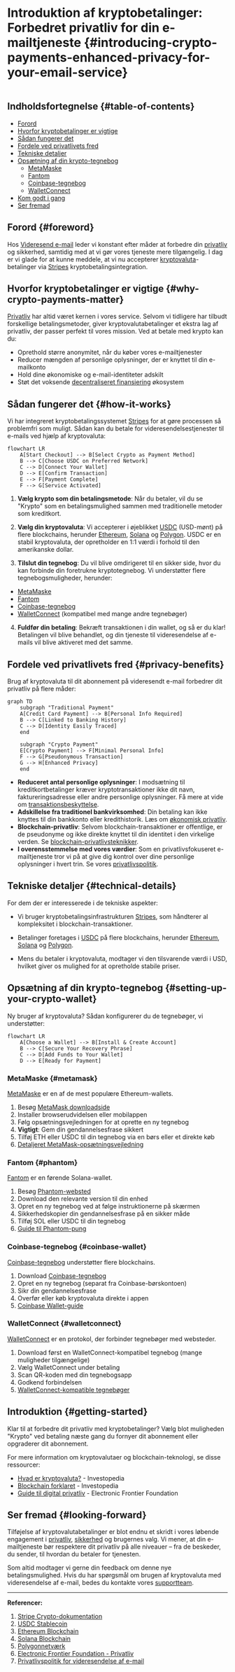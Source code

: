 # Introduktion af kryptobetalinger: Forbedret privatliv for din e-mailtjeneste {#introducing-crypto-payments-enhanced-privacy-for-your-email-service}

<img loading="lazy" src="/img/articles/crypto-payments.webp" alt="" class="rounded-lg" />

## Indholdsfortegnelse {#table-of-contents}

* [Forord](#foreword)
* [Hvorfor kryptobetalinger er vigtige](#why-crypto-payments-matter)
* [Sådan fungerer det](#how-it-works)
* [Fordele ved privatlivets fred](#privacy-benefits)
* [Tekniske detaljer](#technical-details)
* [Opsætning af din krypto-tegnebog](#setting-up-your-crypto-wallet)
  * [MetaMaske](#metamask)
  * [Fantom](#phantom)
  * [Coinbase-tegnebog](#coinbase-wallet)
  * [WalletConnect](#walletconnect)
* [Kom godt i gang](#getting-started)
* [Ser fremad](#looking-forward)

## Forord {#foreword}

Hos [Videresend e-mail](https://forwardemail.net) leder vi konstant efter måder at forbedre din [privatliv](https://en.wikipedia.org/wiki/Privacy) og sikkerhed, samtidig med at vi gør vores tjeneste mere tilgængelig. I dag er vi glade for at kunne meddele, at vi nu accepterer [kryptovaluta](https://en.wikipedia.org/wiki/Cryptocurrency)-betalinger via [Stripes](https://stripe.com) kryptobetalingsintegration.

## Hvorfor kryptobetalinger er vigtige {#why-crypto-payments-matter}

[Privatliv](https://en.wikipedia.org/wiki/Internet_privacy) har altid været kernen i vores service. Selvom vi tidligere har tilbudt forskellige betalingsmetoder, giver kryptovalutabetalinger et ekstra lag af privatliv, der passer perfekt til vores mission. Ved at betale med krypto kan du:

* Oprethold større anonymitet, når du køber vores e-mailtjenester
* Reducer mængden af personlige oplysninger, der er knyttet til din e-mailkonto
* Hold dine økonomiske og e-mail-identiteter adskilt
* Støt det voksende [decentraliseret finansiering](https://en.wikipedia.org/wiki/Decentralized_finance) økosystem

## Sådan fungerer det {#how-it-works}

Vi har integreret kryptobetalingssystemet [Stripes](https://docs.stripe.com/crypto) for at gøre processen så problemfri som muligt. Sådan kan du betale for videresendelsestjenester til e-mails ved hjælp af kryptovaluta:

```mermaid
flowchart LR
    A[Start Checkout] --> B[Select Crypto as Payment Method]
    B --> C[Choose USDC on Preferred Network]
    C --> D[Connect Your Wallet]
    D --> E[Confirm Transaction]
    E --> F[Payment Complete]
    F --> G[Service Activated]
```

1. **Vælg krypto som din betalingsmetode**: Når du betaler, vil du se "Krypto" som en betalingsmulighed sammen med traditionelle metoder som kreditkort.

2. **Vælg din kryptovaluta**: Vi accepterer i øjeblikket [USDC](https://en.wikipedia.org/wiki/USD_Coin) (USD-mønt) på flere blockchains, herunder [Ethereum](https://ethereum.org), [Solana](https://solana.com) og [Polygon](https://polygon.technology). USDC er en stabil kryptovaluta, der opretholder en 1:1 værdi i forhold til den amerikanske dollar.

3. **Tilslut din tegnebog**: Du vil blive omdirigeret til en sikker side, hvor du kan forbinde din foretrukne kryptotegnebog. Vi understøtter flere tegnebogsmuligheder, herunder:
* [MetaMaske](https://metamask.io)
* [Fantom](https://phantom.app)
* [Coinbase-tegnebog](https://www.coinbase.com/wallet)
* [WalletConnect](https://walletconnect.com) (kompatibel med mange andre tegnebøger)

4. **Fuldfør din betaling**: Bekræft transaktionen i din wallet, og så er du klar! Betalingen vil blive behandlet, og din tjeneste til videresendelse af e-mails vil blive aktiveret med det samme.

## Fordele ved privatlivets fred {#privacy-benefits}

Brug af kryptovaluta til dit abonnement på videresendt e-mail forbedrer dit privatliv på flere måder:

```mermaid
graph TD
    subgraph "Traditional Payment"
    A[Credit Card Payment] --> B[Personal Info Required]
    B --> C[Linked to Banking History]
    C --> D[Identity Easily Traced]
    end

    subgraph "Crypto Payment"
    E[Crypto Payment] --> F[Minimal Personal Info]
    F --> G[Pseudonymous Transaction]
    G --> H[Enhanced Privacy]
    end
```

* **Reduceret antal personlige oplysninger**: I modsætning til kreditkortbetalinger kræver kryptotransaktioner ikke dit navn, faktureringsadresse eller andre personlige oplysninger. Få mere at vide om [transaktionsbeskyttelse](https://en.wikipedia.org/wiki/Privacy_coin).
* **Adskillelse fra traditionel bankvirksomhed**: Din betaling kan ikke knyttes til din bankkonto eller kredithistorik. Læs om [økonomisk privatliv](https://en.wikipedia.org/wiki/Financial_privacy).
* **Blockchain-privatliv**: Selvom blockchain-transaktioner er offentlige, er de pseudonyme og ikke direkte knyttet til din identitet i den virkelige verden. Se [blockchain-privatlivsteknikker](https://en.wikipedia.org/wiki/Privacy_and_blockchain).
* **I overensstemmelse med vores værdier**: Som en privatlivsfokuseret e-mailtjeneste tror vi på at give dig kontrol over dine personlige oplysninger i hvert trin. Se vores [privatlivspolitik](/privacy).

## Tekniske detaljer {#technical-details}

For dem der er interesserede i de tekniske aspekter:

* Vi bruger kryptobetalingsinfrastrukturen [Stripes](https://docs.stripe.com/crypto/stablecoin-payments), som håndterer al kompleksitet i blockchain-transaktioner.

* Betalinger foretages i [USDC](https://www.circle.com/en/usdc) på flere blockchains, herunder [Ethereum](https://ethereum.org), [Solana](https://solana.com) og [Polygon](https://polygon.technology).

* Mens du betaler i kryptovaluta, modtager vi den tilsvarende værdi i USD, hvilket giver os mulighed for at opretholde stabile priser.

## Opsætning af din krypto-tegnebog {#setting-up-your-crypto-wallet}

Ny bruger af kryptovaluta? Sådan konfigurerer du de tegnebøger, vi understøtter:

```mermaid
flowchart LR
    A[Choose a Wallet] --> B[Install & Create Account]
    B --> C[Secure Your Recovery Phrase]
    C --> D[Add Funds to Your Wallet]
    D --> E[Ready for Payment]
```

### MetaMaske {#metamask}

[MetaMaske](https://metamask.io) er en af de mest populære Ethereum-wallets.

1. Besøg [MetaMask downloadside](https://metamask.io/download/)
2. Installer browserudvidelsen eller mobilappen
3. Følg opsætningsvejledningen for at oprette en ny tegnebog
4. **Vigtigt**: Gem din gendannelsesfrase sikkert
5. Tilføj ETH eller USDC til din tegnebog via en børs eller et direkte køb
6. [Detaljeret MetaMask-opsætningsvejledning](https://metamask.io/faqs/)

### Fantom {#phantom}

[Fantom](https://phantom.app) er en førende Solana-wallet.

1. Besøg [Phantom-websted](https://phantom.app/)
2. Download den relevante version til din enhed
3. Opret en ny tegnebog ved at følge instruktionerne på skærmen
4. Sikkerhedskopier din gendannelsesfrase på en sikker måde
5. Tilføj SOL eller USDC til din tegnebog
6. [Guide til Phantom-pung](https://help.phantom.app/hc/en-us/articles/4406388623251-How-to-create-a-new-wallet)

### Coinbase-tegnebog {#coinbase-wallet}

[Coinbase-tegnebog](https://www.coinbase.com/wallet) understøtter flere blockchains.

1. Download [Coinbase-tegnebog](https://www.coinbase.com/wallet/downloads)
2. Opret en ny tegnebog (separat fra Coinbase-børskontoen)
3. Sikr din gendannelsesfrase
4. Overfør eller køb kryptovaluta direkte i appen
5. [Coinbase Wallet-guide](https://www.coinbase.com/learn/tips-and-tutorials/how-to-set-up-a-crypto-wallet)

### WalletConnect {#walletconnect}

[WalletConnect](https://walletconnect.com) er en protokol, der forbinder tegnebøger med websteder.

1. Download først en WalletConnect-kompatibel tegnebog (mange muligheder tilgængelige)
2. Vælg WalletConnect under betaling
3. Scan QR-koden med din tegnebogsapp
4. Godkend forbindelsen
5. [WalletConnect-kompatible tegnebøger](https://walletconnect.com/registry/wallets)

## Introduktion {#getting-started}

Klar til at forbedre dit privatliv med kryptobetalinger? Vælg blot muligheden "Krypto" ved betaling næste gang du fornyer dit abonnement eller opgraderer dit abonnement.

For mere information om kryptovalutaer og blockchain-teknologi, se disse ressourcer:

* [Hvad er kryptovaluta?](https://www.investopedia.com/terms/c/cryptocurrency.asp) - Investopedia
* [Blockchain forklaret](https://www.investopedia.com/terms/b/blockchain.asp) - Investopedia
* [Guide til digital privatliv](https://www.eff.org/issues/privacy) - Electronic Frontier Foundation

## Ser fremad {#looking-forward}

Tilføjelse af kryptovalutabetalinger er blot endnu et skridt i vores løbende engagement i [privatliv](https://en.wikipedia.org/wiki/Privacy), [sikkerhed](https://en.wikipedia.org/wiki/Computer_security) og brugernes valg. Vi mener, at din e-mailtjeneste bør respektere dit privatliv på alle niveauer – fra de beskeder, du sender, til hvordan du betaler for tjenesten.

Som altid modtager vi gerne din feedback om denne nye betalingsmulighed. Hvis du har spørgsmål om brugen af kryptovaluta med videresendelse af e-mail, bedes du kontakte vores [supportteam](/help).

---

**Referencer:**

1. [Stripe Crypto-dokumentation](https://docs.stripe.com/crypto)
2. [USDC Stablecoin](https://www.circle.com/en/usdc)
3. [Ethereum Blockchain](https://ethereum.org)
4. [Solana Blockchain](https://solana.com)
5. [Polygonnetværk](https://polygon.technology)
6. [Electronic Frontier Foundation - Privatliv](https://www.eff.org/issues/privacy)
7. [Privatlivspolitik for videresendelse af e-mail](/privacy)